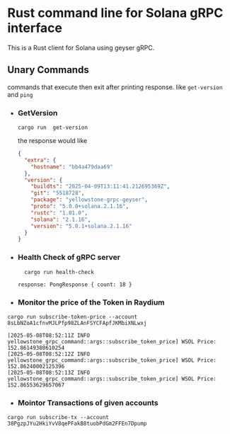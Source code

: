 # Rust command line for Solana gRPC interface

This is a Rust client for Solana using geyser gRPC.

## Unary Commands
   commands that execute then exit after printing response. like `get-version` and `ping`

  - ### GetVersion
    ```shell
    cargo run  get-version
    ```  
    the response would like
    ```json
    {
      "extra": {
        "hostname": "bb4a479daa69"
      },
      "version": {
        "buildts": "2025-04-09T13:11:41.212695369Z",
        "git": "5518728",
        "package": "yellowstone-grpc-geyser",
        "proto": "5.0.0+solana.2.1.16",
        "rustc": "1.81.0",
        "solana": "2.1.16",
        "version": "5.0.1+solana.2.1.16"
      }
    }
    ```
  - ### Health Check of gRPC server
    ```shell
      cargo run health-check 
    ```
    ```text
    response: PongResponse { count: 18 }
    ```  
   - ### Monitor the price of the Token in Raydium
   ```shell
   cargo run subscribe-token-price --account 8sLbNZoA1cfnvMJLPfp98ZLAnFSYCFApfJKMbiXNLwxj 
   ```
   ```text
   [2025-05-08T08:52:11Z INFO  yellowstone_grpc_command::args::subscribe_token_price] WSOL Price: 152.86149380610254
   [2025-05-08T08:52:12Z INFO  yellowstone_grpc_command::args::subscribe_token_price] WSOL Price: 152.86240002125396
   [2025-05-08T08:52:13Z INFO  yellowstone_grpc_command::args::subscribe_token_price] WSOL Price: 152.86553629657067
   ```
  - ### Mointor Transactions of given accounts
  ```shell
  cargo run subscribe-tx --account 38PgzpJYu2HkiYvV8qePFakB8tuobPdGm2FFEn7Dpump
  ```
  

